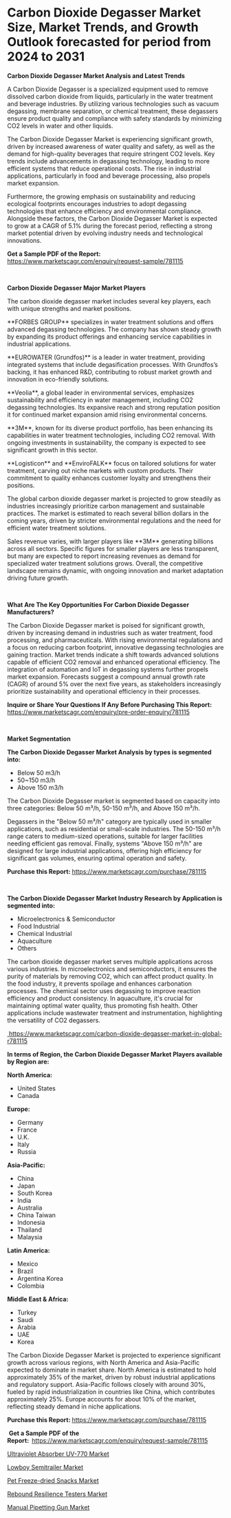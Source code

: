 <p><h1>Carbon Dioxide Degasser Market Size, Market Trends, and Growth Outlook forecasted for period from 2024 to 2031</h1></p><p><strong>Carbon Dioxide Degasser Market Analysis and Latest Trends</strong></p>
<p><p>A Carbon Dioxide Degasser is a specialized equipment used to remove dissolved carbon dioxide from liquids, particularly in the water treatment and beverage industries. By utilizing various technologies such as vacuum degassing, membrane separation, or chemical treatment, these degassers ensure product quality and compliance with safety standards by minimizing CO2 levels in water and other liquids.</p><p>The Carbon Dioxide Degasser Market is experiencing significant growth, driven by increased awareness of water quality and safety, as well as the demand for high-quality beverages that require stringent CO2 levels. Key trends include advancements in degassing technology, leading to more efficient systems that reduce operational costs. The rise in industrial applications, particularly in food and beverage processing, also propels market expansion.</p><p>Furthermore, the growing emphasis on sustainability and reducing ecological footprints encourages industries to adopt degassing technologies that enhance efficiency and environmental compliance. Alongside these factors, the Carbon Dioxide Degasser Market is expected to grow at a CAGR of 5.1% during the forecast period, reflecting a strong market potential driven by evolving industry needs and technological innovations.</p></p>
<p><strong>Get a Sample PDF of the Report:&nbsp;</strong> <a href="https://www.marketscagr.com/enquiry/request-sample/781115?utm_campaign=1745&utm_medium=2&utm_source=Github&utm_content=ia&utm_term=15102024&utm_id=carbon-dioxide-degasser">https://www.marketscagr.com/enquiry/request-sample/781115</a></p>
<p>&nbsp;</p>
<p><strong>Carbon Dioxide Degasser Major Market Players</strong></p>
<p><p>The carbon dioxide degasser market includes several key players, each with unique strengths and market positions. </p><p>**FORBES GROUP** specializes in water treatment solutions and offers advanced degassing technologies. The company has shown steady growth by expanding its product offerings and enhancing service capabilities in industrial applications.</p><p>**EUROWATER (Grundfos)** is a leader in water treatment, providing integrated systems that include degasification processes. With Grundfos’s backing, it has enhanced R&D, contributing to robust market growth and innovation in eco-friendly solutions. </p><p>**Veolia**, a global leader in environmental services, emphasizes sustainability and efficiency in water management, including CO2 degassing technologies. Its expansive reach and strong reputation position it for continued market expansion amid rising environmental concerns.</p><p>**3M**, known for its diverse product portfolio, has been enhancing its capabilities in water treatment technologies, including CO2 removal. With ongoing investments in sustainability, the company is expected to see significant growth in this sector.</p><p>**Logisticon** and **EnviroFALK** focus on tailored solutions for water treatment, carving out niche markets with custom products. Their commitment to quality enhances customer loyalty and strengthens their positions.</p><p>The global carbon dioxide degasser market is projected to grow steadily as industries increasingly prioritize carbon management and sustainable practices. The market is estimated to reach several billion dollars in the coming years, driven by stricter environmental regulations and the need for efficient water treatment solutions.</p><p>Sales revenue varies, with larger players like **3M** generating billions across all sectors. Specific figures for smaller players are less transparent, but many are expected to report increasing revenues as demand for specialized water treatment solutions grows. Overall, the competitive landscape remains dynamic, with ongoing innovation and market adaptation driving future growth.</p></p>
<p>&nbsp;</p>
<p><strong>What Are The Key Opportunities For Carbon Dioxide Degasser Manufacturers?</strong></p>
<p><p>The Carbon Dioxide Degasser market is poised for significant growth, driven by increasing demand in industries such as water treatment, food processing, and pharmaceuticals. With rising environmental regulations and a focus on reducing carbon footprint, innovative degassing technologies are gaining traction. Market trends indicate a shift towards advanced solutions capable of efficient CO2 removal and enhanced operational efficiency. The integration of automation and IoT in degassing systems further propels market expansion. Forecasts suggest a compound annual growth rate (CAGR) of around 5% over the next five years, as stakeholders increasingly prioritize sustainability and operational efficiency in their processes.</p></p>
<p><strong>Inquire or Share Your Questions If Any Before Purchasing This Report:</strong> <a href="https://www.marketscagr.com/enquiry/pre-order-enquiry/781115?utm_campaign=1745&utm_medium=2&utm_source=Github&utm_content=ia&utm_term=15102024&utm_id=carbon-dioxide-degasser">https://www.marketscagr.com/enquiry/pre-order-enquiry/781115</a></p>
<p>&nbsp;</p>
<p><strong>Market Segmentation</strong></p>
<p><strong>The Carbon Dioxide Degasser Market Analysis by types is segmented into:</strong></p>
<p><ul><li>Below 50 m3/h</li><li>50~150 m3/h</li><li>Above 150 m3/h</li></ul></p>
<p><p>The Carbon Dioxide Degasser market is segmented based on capacity into three categories: Below 50 m³/h, 50-150 m³/h, and Above 150 m³/h. </p><p>Degassers in the "Below 50 m³/h" category are typically used in smaller applications, such as residential or small-scale industries. The 50-150 m³/h range caters to medium-sized operations, suitable for larger facilities needing efficient gas removal. Finally, systems "Above 150 m³/h" are designed for large industrial applications, offering high efficiency for significant gas volumes, ensuring optimal operation and safety.</p></p>
<p><strong>Purchase this Report:&nbsp;</strong><a href="https://www.marketscagr.com/purchase/781115?utm_campaign=1745&utm_medium=2&utm_source=Github&utm_content=ia&utm_term=15102024&utm_id=carbon-dioxide-degasser">https://www.marketscagr.com/purchase/781115</a></p>
<p>&nbsp;</p>
<p><strong>The Carbon Dioxide Degasser Market Industry Research by Application is segmented into:</strong></p>
<p><ul><li>Microelectronics & Semiconductor</li><li>Food Industrial</li><li>Chemical Industrial</li><li>Aquaculture</li><li>Others</li></ul></p>
<p><p>The carbon dioxide degasser market serves multiple applications across various industries. In microelectronics and semiconductors, it ensures the purity of materials by removing CO2, which can affect product quality. In the food industry, it prevents spoilage and enhances carbonation processes. The chemical sector uses degassing to improve reaction efficiency and product consistency. In aquaculture, it's crucial for maintaining optimal water quality, thus promoting fish health. Other applications include wastewater treatment and instrumentation, highlighting the versatility of CO2 degassers.</p></p>
<p><a href="https://www.marketscagr.com/carbon-dioxide-degasser-market-in-global-r781115?utm_campaign=1745&utm_medium=2&utm_source=Github&utm_content=ia&utm_term=15102024&utm_id=carbon-dioxide-degasser">&nbsp;https://www.marketscagr.com/carbon-dioxide-degasser-market-in-global-r781115</a></p>
<p><strong>In terms of Region, the Carbon Dioxide Degasser Market Players available by Region are:</strong></p>
<p>
    <p> <strong> North America: </strong>
        <ul>
            <li>United States</li>
            <li>Canada</li>
        </ul>
        </p> 
    <p> <strong> Europe: </strong>
        <ul>
            <li>Germany</li>
            <li>France</li>
            <li>U.K.</li>
            <li>Italy</li>
            <li>Russia</li>
        </ul>
        </p> 
    <p> <strong> Asia-Pacific: </strong>
        <ul>
            <li>China</li>
            <li>Japan</li>
            <li>South Korea</li>
            <li>India</li>
            <li>Australia</li>
            <li>China Taiwan</li>
            <li>Indonesia</li>
            <li>Thailand</li>
            <li>Malaysia</li>
        </ul>
        </p> 
    <p> <strong> Latin America: </strong>
        <ul>
            <li>Mexico</li>
            <li>Brazil</li>
            <li>Argentina Korea</li>
            <li>Colombia</li>
        </ul>
        </p> 
    <p> <strong> Middle East & Africa: </strong>
        <ul>
            <li>Turkey</li>
            <li>Saudi</li>
            <li>Arabia</li>
            <li>UAE</li>
            <li>Korea</li>
        </ul>
    </p>
    </p>
<p><p>The Carbon Dioxide Degasser Market is projected to experience significant growth across various regions, with North America and Asia-Pacific expected to dominate in market share. North America is estimated to hold approximately 35% of the market, driven by robust industrial applications and regulatory support. Asia-Pacific follows closely with around 30%, fueled by rapid industrialization in countries like China, which contributes approximately 25%. Europe accounts for about 10% of the market, reflecting steady demand in niche applications.</p></p>
<p><strong>Purchase this Report: </strong><a href="https://www.marketscagr.com/purchase/781115?utm_campaign=1745&utm_medium=2&utm_source=Github&utm_content=ia&utm_term=15102024&utm_id=carbon-dioxide-degasser">https://www.marketscagr.com/purchase/781115</a></p>
<p>&nbsp;<strong>Get a Sample PDF of the Report:&nbsp;&nbsp;</strong><a href="https://www.marketscagr.com/enquiry/request-sample/781115?utm_campaign=1745&utm_medium=2&utm_source=Github&utm_content=ia&utm_term=15102024&utm_id=carbon-dioxide-degasser">https://www.marketscagr.com/enquiry/request-sample/781115</a></p>
<p><strong></strong></p>
<p><p><a href="https://www.linkedin.com/pulse/ultraviolet-absorber-uv-770-market-trends-detailed-study-its-srl8f?utm_campaign=1745&utm_medium=2&utm_source=Github&utm_content=ia&utm_term=15102024&utm_id=carbon-dioxide-degasser">Ultraviolet Absorber UV-770 Market</a></p><p><a href="https://www.linkedin.com/pulse/lowboy-semitrailer-market-refracting-trends-consumer-behaviors-cecpf?utm_campaign=1745&utm_medium=2&utm_source=Github&utm_content=ia&utm_term=15102024&utm_id=carbon-dioxide-degasser">Lowboy Semitrailer Market</a></p><p><a href="https://www.linkedin.com/pulse/pet-freeze-dried-snacks-industry-sector-new-technologies-market-pp3xf?utm_campaign=1745&utm_medium=2&utm_source=Github&utm_content=ia&utm_term=15102024&utm_id=carbon-dioxide-degasser">Pet Freeze-dried Snacks Market</a></p><p><a href="https://github.com/MatthewHernandez403/Market-Research-Report-List-1/blob/main/rebound-resilience-testers-market.md?utm_campaign=1745&utm_medium=2&utm_source=Github&utm_content=ia&utm_term=15102024&utm_id=carbon-dioxide-degasser">Rebound Resilience Testers Market</a></p><p><a href="https://www.linkedin.com/pulse/manual-pipetting-gun-landscape-product-spectrum-market-trajectories-rdgcf?utm_campaign=1745&utm_medium=2&utm_source=Github&utm_content=ia&utm_term=15102024&utm_id=carbon-dioxide-degasser">Manual Pipetting Gun Market</a></p></p>